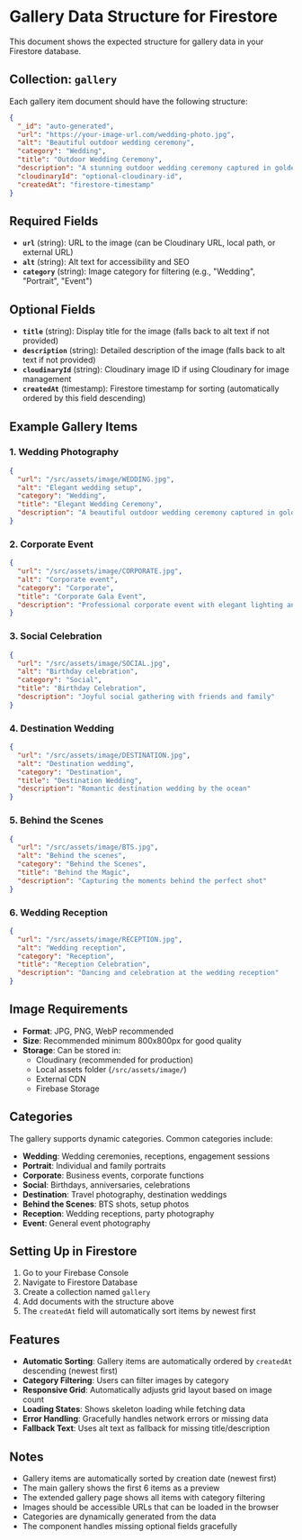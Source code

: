 # Gallery Data Structure for Firestore

This document shows the expected structure for gallery data in your Firestore database.

## Collection: `gallery`

Each gallery item document should have the following structure:

```json
{
  "_id": "auto-generated",
  "url": "https://your-image-url.com/wedding-photo.jpg",
  "alt": "Beautiful outdoor wedding ceremony",
  "category": "Wedding",
  "title": "Outdoor Wedding Ceremony",
  "description": "A stunning outdoor wedding ceremony captured in golden hour light",
  "cloudinaryId": "optional-cloudinary-id",
  "createdAt": "firestore-timestamp"
}
```

## Required Fields

- **`url`** (string): URL to the image (can be Cloudinary URL, local path, or external URL)
- **`alt`** (string): Alt text for accessibility and SEO
- **`category`** (string): Image category for filtering (e.g., "Wedding", "Portrait", "Event")

## Optional Fields

- **`title`** (string): Display title for the image (falls back to alt text if not provided)
- **`description`** (string): Detailed description of the image (falls back to alt text if not provided)
- **`cloudinaryId`** (string): Cloudinary image ID if using Cloudinary for image management
- **`createdAt`** (timestamp): Firestore timestamp for sorting (automatically ordered by this field descending)

## Example Gallery Items

### 1. Wedding Photography
```json
{
  "url": "/src/assets/image/WEDDING.jpg",
  "alt": "Elegant wedding setup",
  "category": "Wedding",
  "title": "Elegant Wedding Ceremony",
  "description": "A beautiful outdoor wedding ceremony captured in golden hour light"
}
```

### 2. Corporate Event
```json
{
  "url": "/src/assets/image/CORPORATE.jpg",
  "alt": "Corporate event",
  "category": "Corporate",
  "title": "Corporate Gala Event",
  "description": "Professional corporate event with elegant lighting and decor"
}
```

### 3. Social Celebration
```json
{
  "url": "/src/assets/image/SOCIAL.jpg",
  "alt": "Birthday celebration",
  "category": "Social",
  "title": "Birthday Celebration",
  "description": "Joyful social gathering with friends and family"
}
```

### 4. Destination Wedding
```json
{
  "url": "/src/assets/image/DESTINATION.jpg",
  "alt": "Destination wedding",
  "category": "Destination",
  "title": "Destination Wedding",
  "description": "Romantic destination wedding by the ocean"
}
```

### 5. Behind the Scenes
```json
{
  "url": "/src/assets/image/BTS.jpg",
  "alt": "Behind the scenes",
  "category": "Behind the Scenes",
  "title": "Behind the Magic",
  "description": "Capturing the moments behind the perfect shot"
}
```

### 6. Wedding Reception
```json
{
  "url": "/src/assets/image/RECEPTION.jpg",
  "alt": "Wedding reception",
  "category": "Reception",
  "title": "Reception Celebration",
  "description": "Dancing and celebration at the wedding reception"
}
```

## Image Requirements

- **Format**: JPG, PNG, WebP recommended
- **Size**: Recommended minimum 800x800px for good quality
- **Storage**: Can be stored in:
  - Cloudinary (recommended for production)
  - Local assets folder (`/src/assets/image/`)
  - External CDN
  - Firebase Storage

## Categories

The gallery supports dynamic categories. Common categories include:

- **Wedding**: Wedding ceremonies, receptions, engagement sessions
- **Portrait**: Individual and family portraits
- **Corporate**: Business events, corporate functions
- **Social**: Birthdays, anniversaries, celebrations
- **Destination**: Travel photography, destination weddings
- **Behind the Scenes**: BTS shots, setup photos
- **Reception**: Wedding receptions, party photography
- **Event**: General event photography

## Setting Up in Firestore

1. Go to your Firebase Console
2. Navigate to Firestore Database
3. Create a collection named `gallery`
4. Add documents with the structure above
5. The `createdAt` field will automatically sort items by newest first

## Features

- **Automatic Sorting**: Gallery items are automatically ordered by `createdAt` descending (newest first)
- **Category Filtering**: Users can filter images by category
- **Responsive Grid**: Automatically adjusts grid layout based on image count
- **Loading States**: Shows skeleton loading while fetching data
- **Error Handling**: Gracefully handles network errors or missing data
- **Fallback Text**: Uses alt text as fallback for missing title/description

## Notes

- Gallery items are automatically sorted by creation date (newest first)
- The main gallery shows the first 6 items as a preview
- The extended gallery page shows all items with category filtering
- Images should be accessible URLs that can be loaded in the browser
- Categories are dynamically generated from the data
- The component handles missing optional fields gracefully 
